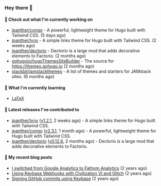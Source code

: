 ### Hey there 👋

#### 👷 Check out what I'm currently working on

- [jpanther/congo](https://github.com/jpanther/congo) - A powerful, lightweight theme for Hugo built with Tailwind CSS. (5 days ago)
- [jpanther/lynx](https://github.com/jpanther/lynx) - A simple links theme for Hugo built with Tailwind CSS. (2 weeks ago)
- [jpanther/dectorio](https://github.com/jpanther/dectorio) - Dectorio is a large mod that adds decorative elements to Factorio. (2 months ago)
- [gohugoio/hugoThemesSiteBuilder](https://github.com/gohugoio/hugoThemesSiteBuilder) - The source for https://themes.gohugo.io (2 months ago)
- [stackbit/jamstackthemes](https://github.com/stackbit/jamstackthemes) - A list of themes and starters for JAMstack sites. (6 months ago)

#### 🌱 What I'm currently learning
- [LaTeX](https://www.latex-project.org)

#### 🔭 Latest releases I've contributed to

- [jpanther/lynx](https://github.com/jpanther/lynx) ([v1.2.1](https://github.com/jpanther/lynx/releases/tag/v1.2.1), 2 weeks ago) - A simple links theme for Hugo built with Tailwind CSS.
- [jpanther/congo](https://github.com/jpanther/congo) ([v2.3.1](https://github.com/jpanther/congo/releases/tag/v2.3.1), 1 month ago) - A powerful, lightweight theme for Hugo built with Tailwind CSS.
- [jpanther/dectorio](https://github.com/jpanther/dectorio) ([v0.12.6](https://github.com/jpanther/dectorio/releases/tag/v0.12.6), 2 months ago) - Dectorio is a large mod that adds decorative elements to Factorio.

#### 📜 My recent blog posts

- [I switched from Google Analytics to Fathom Analytics](https://jamespanther.com/writings/i-switched-from-google-analytics-to-fathom-analytics/) (2 years ago)
- [Using Keybase Webhooks with Civilization VI and Glitch](https://jamespanther.com/writings/using-keybase-webhooks-with-civilization-vi/) (2 years ago)
- [Signing GitHub commits using Keybase](https://jamespanther.com/writings/signing-github-commits-using-keybase/) (2 years ago)
